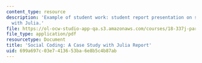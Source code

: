 ```yaml
---
content_type: resource
description: 'Example of student work: student report presentation on social coding
  with Julia.'
file: https://ol-ocw-studio-app-qa.s3.amazonaws.com/courses/18-337j-parallel-computing-fall-2011/699a697c03e7413653ba6e8b5c4b87ab_MIT18_337JF11_Social_rpt.pdf
file_type: application/pdf
resourcetype: Document
title: 'Social Coding: A Case Study with Julia Report'
uid: 699a697c-03e7-4136-53ba-6e8b5c4b87ab
---
```

